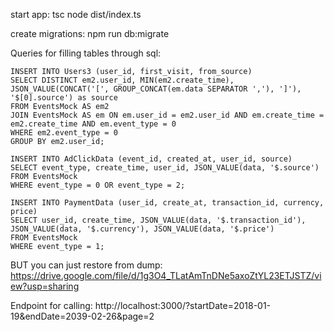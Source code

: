 start app: 
    tsc
    node dist/index.ts

create migrations: npm run db:migrate   

Queries for filling tables through sql:

    INSERT INTO Users3 (user_id, first_visit, from_source)
    SELECT DISTINCT em2.user_id, MIN(em2.create_time), JSON_VALUE(CONCAT('[', GROUP_CONCAT(em.data SEPARATOR ','), ']'), '$[0].source') as source
    FROM EventsMock AS em2
    JOIN EventsMock AS em ON em.user_id = em2.user_id AND em.create_time = em2.create_time AND em.event_type = 0
    WHERE em2.event_type = 0
    GROUP BY em2.user_id;

    INSERT INTO AdClickData (event_id, created_at, user_id, source)
    SELECT event_type, create_time, user_id, JSON_VALUE(data, '$.source')
    FROM EventsMock 
    WHERE event_type = 0 OR event_type = 2;

    INSERT INTO PaymentData (user_id, create_at, transaction_id, currency, price)
    SELECT user_id, create_time, JSON_VALUE(data, '$.transaction_id'), JSON_VALUE(data, '$.currency'), JSON_VALUE(data, '$.price') 
    FROM EventsMock 
    WHERE event_type = 1;
    
BUT you can just restore from dump: https://drive.google.com/file/d/1g3O4_TLatAmTnDNe5axoZtYL23ETJSTZ/view?usp=sharing

Endpoint for calling: http://localhost:3000/?startDate=2018-01-19&endDate=2039-02-26&page=2